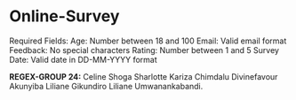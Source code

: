 # Online-Survey
Required Fields:
Age: Number between 18 and 100
Email: Valid email format
Feedback: No special characters
Rating: Number between 1 and 5
Survey Date: Valid date in DD-MM-YYYY format

**REGEX-GROUP 24:**
Celine Shoga
Sharlotte Kariza
Chimdalu Divinefavour Akunyiba
Liliane Gikundiro
Liliane Umwanankabandi.
